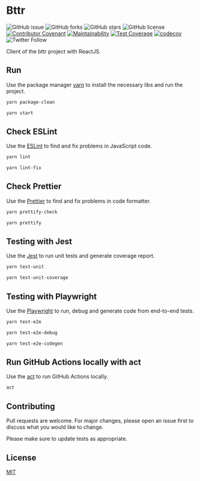 # Bttr

![GitHub issue](https://img.shields.io/github/issues/faelfer/bttr-client-react)
![GitHub forks](https://img.shields.io/github/forks/faelfer/bttr-client-react)
![GitHub stars](https://img.shields.io/github/stars/faelfer/bttr-client-react)
![GitHub license](https://img.shields.io/github/license/faelfer/bttr-client-react)
[![Contributor Covenant](https://img.shields.io/badge/Contributor%20Covenant-v2.0%20adopted-ff69b4.svg)](CODE_OF_CONDUCT.md)
[![Maintainability](https://api.codeclimate.com/v1/badges/0543d3fafe54ce417928/maintainability)](https://codeclimate.com/github/faelfer/bttr-client-react/maintainability)
[![Test Coverage](https://api.codeclimate.com/v1/badges/0543d3fafe54ce417928/test_coverage)](https://codeclimate.com/github/faelfer/bttr-client-react/test_coverage)
[![codecov](https://codecov.io/gh/faelfer/bttr-client-react/graph/badge.svg?token=NUBTDY3WWI)](https://codecov.io/gh/faelfer/bttr-client-react)
![Twitter Follow](https://img.shields.io/twitter/follow/fael_fer)

Client of the bttr project with ReactJS.

## Run

Use the package manager [yarn](https://yarnpkg.com/en/) to install the necessary libs and run the project.

```bash
yarn package-clean
```

```bash
yarn start
```

## Check ESLint

Use the [ESLint](https://eslint.org/) to find and fix problems in JavaScript code.

```bash
yarn lint
```

```bash
yarn lint-fix
```

## Check Prettier

Use the [Prettier](https://prettier.io/) to find and fix problems in code formatter.

```bash
yarn prettify-check
```

```bash
yarn prettify
```

## Testing with Jest

Use the [Jest](https://jestjs.io/) to run unit tests and generate coverage report.

```bash
yarn test-unit
```

```bash
yarn test-unit-coverage
```

## Testing with Playwright

Use the [Playwright](https://playwright.dev/) to run, debug and generate code from end-to-end tests.

```bash
yarn test-e2e
```

```bash
yarn test-e2e-debug
```

```bash
yarn test-e2e-codegen
```

## Run GitHub Actions locally with act

Use the [act](https://nektosact.com/beginner/index.html) to run GitHub Actions locally.

```bash
act
```

## Contributing

Pull requests are welcome. For major changes, please open an issue first to discuss what you would like to change.

Please make sure to update tests as appropriate.

## License

[MIT](https://choosealicense.com/licenses/mit/)
